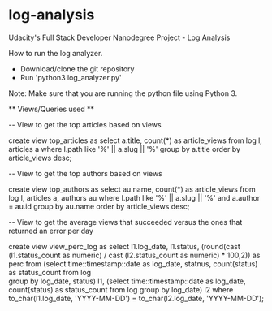 # log-analysis
Udacity's Full Stack Developer Nanodegree Project - Log Analysis

How to run the log analyzer.
- Download/clone the git repository
- Run 'python3 log_analyzer.py'

Note: Make sure that you are running the python file using Python 3.


** Views/Queries used **

-- View to get the top articles based on views

create view top_articles as
select a.title, count(*) as article_views
    from log l, articles a
    where l.path like '%' || a.slug || '%' 
    group by a.title
    order by article_views desc;

-- View to get the top authors based on views

create view top_authors as
select au.name, count(*) as article_views
    from log l, articles a, authors au
    where l.path like '%' || a.slug || '%'
        and a.author = au.id
    group by au.name
    order by article_views desc;

-- View to get the average views that succeeded versus the ones that returned an error per day

create view view_perc_log as
select l1.log_date, 
        l1.status, 
        (round(cast (l1.status_count as numeric) / cast (l2.status_count as numeric) * 100,2)) as perc 
    from (select time::timestamp::date as log_date, statnus, count(status) as status_count 
    from log                                                                              
    group by log_date, status) l1,
    (select time::timestamp::date as log_date, count(status) as status_count 
    from log
    group by log_date) l2
    where to_char(l1.log_date, 'YYYY-MM-DD') = to_char(l2.log_date, 'YYYY-MM-DD');